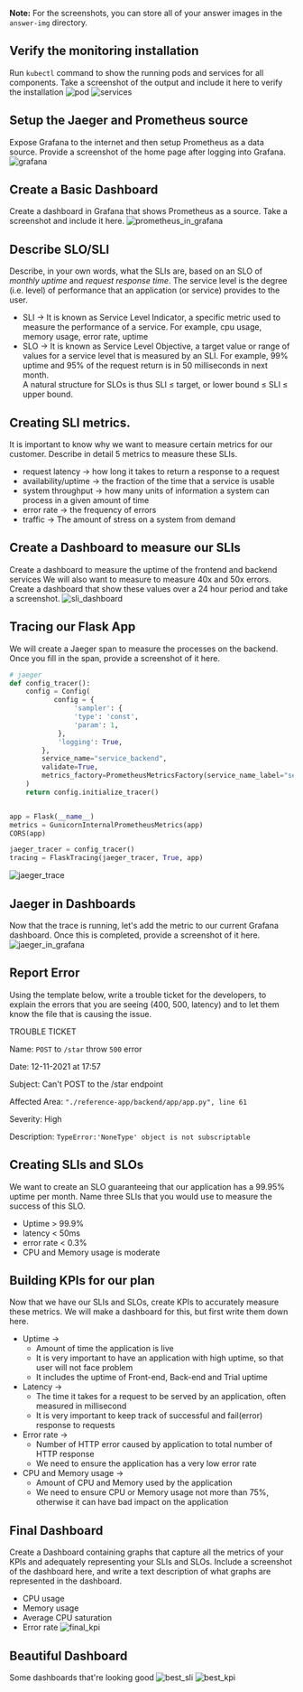**Note:** For the screenshots, you can store all of your answer images in the `answer-img` directory.

## Verify the monitoring installation

Run `kubectl` command to show the running pods and services for all components. Take a screenshot of the output and include it here to verify the installation
![pod](./answer-img/po.png)
![services](./answer-img/svc.png)

## Setup the Jaeger and Prometheus source
Expose Grafana to the internet and then setup Prometheus as a data source. Provide a screenshot of the home page after logging into Grafana.
![grafana](./answer-img/grafana.png)

## Create a Basic Dashboard
Create a dashboard in Grafana that shows Prometheus as a source. Take a screenshot and include it here.
![prometheus_in_grafana](./answer-img/prom-src.png)

## Describe SLO/SLI
Describe, in your own words, what the SLIs are, based on an SLO of *monthly uptime* and *request response time*.
The service level is the degree (i.e. level) of performance that an application (or service) provides to the user.
* SLI -> It is known as Service Level Indicator, a specific metric used to measure the performance of a service. For example, cpu usage, memory usage, error rate, uptime
* SLO -> It is known as Service Level Objective, a target value or range of values for a service level that is measured by an SLI. For example, 99% uptime and 95% of the request return is in 50 milliseconds in next month.  
A natural structure for SLOs is thus SLI ≤ target, or lower bound ≤ SLI ≤ upper bound. 

## Creating SLI metrics.
It is important to know why we want to measure certain metrics for our customer. Describe in detail 5 metrics to measure these SLIs. 
* request latency -> how long it takes to return a response to a request
* availability/uptime -> the fraction of the time that a service is usable
* system throughput -> how many units of information a system can process in a given amount of time
* error rate -> the frequency of errors
* traffic -> The amount of stress on a system from demand

## Create a Dashboard to measure our SLIs
Create a dashboard to measure the uptime of the frontend and backend services We will also want to measure to measure 40x and 50x errors. Create a dashboard that show these values over a 24 hour period and take a screenshot.
![sli_dashboard](./answer-img/sli.png)

## Tracing our Flask App
We will create a Jaeger span to measure the processes on the backend. Once you fill in the span, provide a screenshot of it here.
```python
# jaeger
def config_tracer():
    config = Config(
           config = {
                'sampler': {
                'type': 'const',
                'param': 1,
            },
            'logging': True,
        },
        service_name="service_backend",
        validate=True,
        metrics_factory=PrometheusMetricsFactory(service_name_label="service_backend")
    )
    return config.initialize_tracer()


app = Flask(__name__)
metrics = GunicornInternalPrometheusMetrics(app)
CORS(app)

jaeger_tracer = config_tracer()
tracing = FlaskTracing(jaeger_tracer, True, app)
```
![jaeger_trace](./answer-img/jaeger-ui.png)

## Jaeger in Dashboards
Now that the trace is running, let's add the metric to our current Grafana dashboard. Once this is completed, provide a screenshot of it here.
![jaeger_in_grafana](./answer-img/jaeger.png)

## Report Error
Using the template below, write a trouble ticket for the developers, to explain the errors that you are seeing (400, 500, latency) and to let them know the file that is causing the issue.

TROUBLE TICKET

Name: `POST` to `/star` throw `500` error

Date: 12-11-2021 at 17:57

Subject: Can't POST to the /star endpoint 

Affected Area: `"./reference-app/backend/app/app.py", line 61`

Severity: High

Description: `TypeError:'NoneType' object is not subscriptable`


## Creating SLIs and SLOs
We want to create an SLO guaranteeing that our application has a 99.95% uptime per month. Name three SLIs that you would use to measure the success of this SLO.
* Uptime > 99.9%
* latency < 50ms
* error rate < 0.3%
* CPU and Memory usage is moderate

## Building KPIs for our plan
Now that we have our SLIs and SLOs, create KPIs to accurately measure these metrics. We will make a dashboard for this, but first write them down here.
* Uptime ->
  + Amount of time the application is live
  + It is very important to have an application with high uptime, so that user will not face problem
  + It includes the uptime of Front-end, Back-end and Trial uptime
* Latency ->
  + The time it takes for a request to be served by an application, often measured in millisecond
  + It is very important to keep track of successful and fail(error) response to requests
* Error rate ->
  + Number of HTTP error caused by application to total number of HTTP response
  + We need to ensure the application has a very low error rate
* CPU and Memory usage ->
  + Amount of CPU and Memory used by the application
  + We need to ensure CPU or Memory usage not more than 75%, otherwise it can have bad impact on the application 

## Final Dashboard
Create a Dashboard containing graphs that capture all the metrics of your KPIs and adequately representing your SLIs and SLOs. Include a screenshot of the dashboard here, and write a text description of what graphs are represented in the dashboard.
* CPU usage
* Memory usage
* Average CPU saturation
* Error rate
![final_kpi](./answer-img/kpi.png)

## Beautiful Dashboard
Some dashboards that're looking good
![best_sli](./answer-img/best-sli.png)
![best_kpi](./answer-img/best-kpi.png)